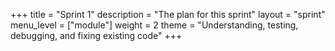 +++
title = "Sprint 1"
description = "The plan for this sprint"
layout = "sprint"
menu_level = ["module"]
weight = 2
theme = "Understanding, testing, debugging, and fixing existing code"
+++
